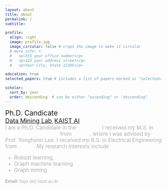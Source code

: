 ```yaml
---
layout: about
title: about
permalink: /
subtitle: 

profile:
  align: right
  image: profile.jpg
  image_circular: false # crops the image to make it circular
  # more_info: >
  #   <p>555 your office number</p>
  #   <p>123 your address street</p>
  #   <p>Your City, State 12345</p>

education: true
selected_papers: true # includes a list of papers marked as "selected={true}"

scholar:
  sort_by: year
  order: descending  # can be either "ascending" or "descending"
---
```




<div style="font-size: 1.6em"> Ph.D. Candicate </div> 
<a href='https://sites.google.com/view/kaistdata' style="font-size: 1.4em">Data Mining Lab</a>, <a href='https://gsai.kaist.ac.kr/' style="font-size: 1.4em">KAIST AI</a>
<div style="font-size:1.2em; color:#ADAEB3"> 
  I am a Ph.D. Candidate in the 
  <div style="display:inline; color:#FFFFFF">KAIST AI</div>.
  I received my M.S. in 
  <div style="display:inline; color:#FFFFFF">Electrical Engineering</div> 
  from 
  <div style="display:inline; color:#FFFFFF">KAIST</div> 
  , where I was advised by Prof. Yonghoon Lee. 
  I received my B.S. in Electrical Engineering from 
  <div style="display:inline; color:#FFFFFF">KAIST</div>. 
  My research interests include
      <ul>
          <li>Robust learning,</li>
          <li>Graph machine learning</li>
          <li>Graph mining</li>
      </ul>
</div>

<div style=";font-size:1.0em;color:#ADAEB3">
  <div style="display:inline;font-weight: bold;">Email:</div> 
  hsjo (at) kaist.ac.kr
</div> 
                                                                                                  